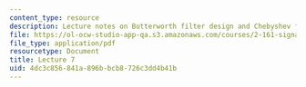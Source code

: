 ```yaml
---
content_type: resource
description: Lecture notes on Butterworth filter design and Chebyshev filters.
file: https://ol-ocw-studio-app-qa.s3.amazonaws.com/courses/2-161-signal-processing-continuous-and-discrete-fall-2008/4dc3c856841a896bbcb8726c3dd4b41b_lecture_07.pdf
file_type: application/pdf
resourcetype: Document
title: Lecture 7
uid: 4dc3c856-841a-896b-bcb8-726c3dd4b41b
---
```

